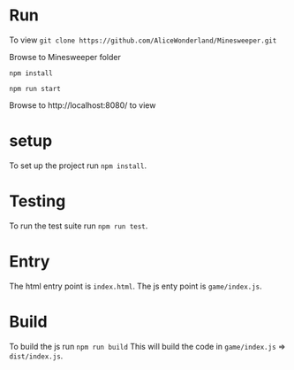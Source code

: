 # Run
To view `git clone https://github.com/AliceWonderland/Minesweeper.git`

Browse to Minesweeper folder

`npm install`

`npm run start`

Browse to http://localhost:8080/ to view


# setup
To set up the project run `npm install`.

# Testing
To run the test suite run `npm run test`.

# Entry
The html entry point is `index.html`.
The js enty point is `game/index.js`.

# Build
To build the js run `npm run build`
This will build the code in `game/index.js` => `dist/index.js`.
